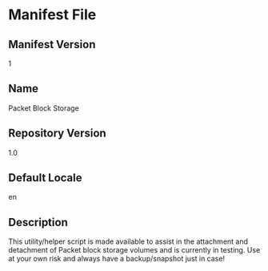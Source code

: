 # Manifest File

## Manifest Version

1

## Name

Packet Block Storage

## Repository Version

1.0

## Default Locale

en

## Description

This utility/helper script is made available to assist in the attachment and detachment of Packet block storage volumes and is currently in testing. Use at your own risk and always have a backup/snapshot just in case!
